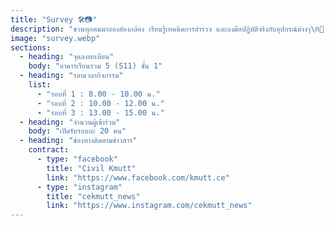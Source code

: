 ```yaml
---
title: "Survey 🛠️📷"
description: "ชวนทุกคนมาลองส่องกล้อง เรียนรู้เทคนิคการสำรวจ และลงมือปฏิบัติจริงกับอุปกรณ์ต่างๆ\n📌 ไฮไลท์กิจกรรม:\nทดลองใช้กล้องสำรวจและอุปกรณ์วัดต่าง ๆ เรียนรู้เทคนิคการเก็บข้อมูลภาคสนาม\nเข้าใจขั้นตอนการทำงานจริงของงานสำรวจภาคสนาม"
image: "survey.webp"
sections:
  - heading: "จุดลงทะเบียน"
    body: "อาคารเรียนรวม 5 (S11) ชั้น 1"
  - heading: "รอบเวลากิจกรรม"
    list:
      - "รอบที่ 1 : 8.00 - 10.00 น."
      - "รอบที่ 2 : 10.00 - 12.00 น."
      - "รอบที่ 3 : 13.00 - 15.00 น."
  - heading: "จำนวนผู้เข้าร่วม"
    body: "เปิดรับรอบละ 20 คน"
  - heading: "ช่องทางติดตามข่าวสาร"
    contract:
      - type: "facebook"
        title: "Civil Kmutt"
        link: "https://www.facebook.com/kmutt.ce"
      - type: "instagram"
        title: "cekmutt_news"
        link: "https://www.instagram.com/cekmutt_news"
---
```

